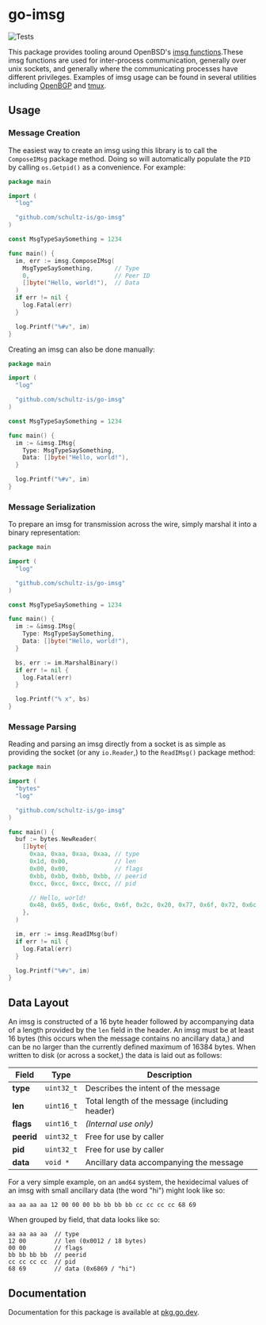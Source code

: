 # go-imsg

![Tests](https://github.com/schultz-is/go-imsg/workflows/Tests/badge.svg)

This package provides tooling around OpenBSD's
[imsg functions](https://man.openbsd.org/imsg_init.3).These imsg functions are
used for inter-process communication, generally over unix sockets, and generally
where the communicating processes have different privileges. Examples of imsg
usage can be found in several utilities including [OpenBGP](http://openbgp.org/)
and [tmux](https://github.com/tmux/tmux).


## Usage

### Message Creation

The easiest way to create an imsg using this library is to call the
`ComposeIMsg` package method. Doing so will automatically populate the `PID`
by calling `os.Getpid()` as a convenience. For example:

```go
package main

import (
  "log"

  "github.com/schultz-is/go-imsg"
)

const MsgTypeSaySomething = 1234

func main() {
  im, err := imsg.ComposeIMsg(
    MsgTypeSaySomething,      // Type
    0,                        // Peer ID
    []byte("Hello, world!"),  // Data
  )
  if err != nil {
    log.Fatal(err)
  }

  log.Printf("%#v", im)
}
```

Creating an imsg can also be done manually:

```go
package main

import (
  "log"

  "github.com/schultz-is/go-imsg"
)

const MsgTypeSaySomething = 1234

func main() {
  im := &imsg.IMsg{
    Type: MsgTypeSaySomething,
    Data: []byte("Hello, world!"),
  }

  log.Printf("%#v", im)
}
```

### Message Serialization

To prepare an imsg for transmission across the wire, simply marshal it into a
binary representation:

```go
package main

import (
  "log"

  "github.com/schultz-is/go-imsg"
)

const MsgTypeSaySomething = 1234

func main() {
  im := &imsg.IMsg{
    Type: MsgTypeSaySomething,
    Data: []byte("Hello, world!"),
  }

  bs, err := im.MarshalBinary()
  if err != nil {
    log.Fatal(err)
  }

  log.Printf("% x", bs)
}
```

### Message Parsing

Reading and parsing an imsg directly from a socket is as simple as providing the
socket (or any `io.Reader`,) to the `ReadIMsg()` package method:

```go
package main

import (
  "bytes"
  "log"

  "github.com/schultz-is/go-imsg"
)

func main() {
  buf := bytes.NewReader(
    []byte{
      0xaa, 0xaa, 0xaa, 0xaa, // type
      0x1d, 0x00,             // len
      0x00, 0x00,             // flags
      0xbb, 0xbb, 0xbb, 0xbb, // peerid
      0xcc, 0xcc, 0xcc, 0xcc, // pid

      // Hello, world!
      0x48, 0x65, 0x6c, 0x6c, 0x6f, 0x2c, 0x20, 0x77, 0x6f, 0x72, 0x6c, 0x64, 0x21,
    },
  )

  im, err := imsg.ReadIMsg(buf)
  if err != nil {
    log.Fatal(err)
  }

  log.Printf("%#v", im)
}
```


## Data Layout

An imsg is constructed of a 16 byte header followed by accompanying data of a
length provided by the `len` field in the header. An imsg must be at least 16
bytes (this occurs when the message contains no ancillary data,) and can be no
larger than the currently defined maximum of 16384 bytes. When written to disk
(or across a socket,) the data is laid out as follows:

| Field      | Type       | Description                                    |
|------------|------------|------------------------------------------------|
| **type**   | `uint32_t` | Describes the intent of the message            |
| **len**    | `uint16_t` | Total length of the message (including header) |
| **flags**  | `uint16_t` | _(Internal use only)_                          |
| **peerid** | `uint32_t` | Free for use by caller                         |
| **pid**    | `uint32_t` | Free for use by caller                         |
| **data**   | `void *`   | Ancillary data accompanying the message        |

For a very simple example, on an `amd64` system, the hexidecimal values of an
imsg with small ancillary data (the word "hi") might look like so:

```
aa aa aa aa 12 00 00 00 bb bb bb bb cc cc cc cc 68 69
```

When grouped by field, that data looks like so:

```
aa aa aa aa  // type
12 00        // len (0x0012 / 18 bytes)
00 00        // flags
bb bb bb bb  // peerid
cc cc cc cc  // pid
68 69        // data (0x6869 / "hi")
```


## Documentation

Documentation for this package is available at
[pkg.go.dev](https://pkg.go.dev/github.com/schultz-is/go-imsg?tab=doc).
